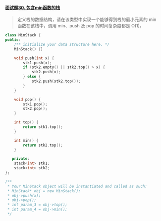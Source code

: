 #### [面试题30. 包含min函数的栈](https://leetcode-cn.com/problems/bao-han-minhan-shu-de-zhan-lcof/)

> 定义栈的数据结构，请在该类型中实现一个能够得到栈的最小元素的 min 函数在该栈中，调用 min、push 及 pop 的时间复杂度都是 O(1)。

```c++
class MinStack {
public:
    /** initialize your data structure here. */
    MinStack() {}

    void push(int x) {
        stk1.push(x);
        if (stk2.empty() || stk2.top() > x) {
            stk2.push(x);
        } else {
            stk2.push(stk2.top());
        }
    }

    void pop() {
        stk1.pop();
        stk2.pop();
    }

    int top() { 
        return stk1.top(); 
    }

    int min() { 
        return stk2.top(); 
    }

   private:
    stack<int> stk1;
    stack<int> stk2;
};

/**
 * Your MinStack object will be instantiated and called as such:
 * MinStack* obj = new MinStack();
 * obj->push(x);
 * obj->pop();
 * int param_3 = obj->top();
 * int param_4 = obj->min();
 */
```

